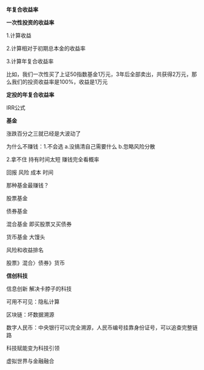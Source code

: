 **年复合收益率**

**一次性投资的收益率**

1.计算收益

2.计算相对于初期总本金的收益率

3.计算年复合收益率

  

  

比如，我们一次性买了上证50指数基金1万元，3年后全部卖出，共获得2万元，那么我们的投资收益率是100%，收益是1万元

  

**定投的年复合收益率**

IRR公式




**基金**

涨跌百分之三就已经是大波动了

为什么不赚钱：1.不会选 a.没搞清自己需要什么 b.忽略风险分散

2.拿不住 持有时间太短 赚钱完全看概率

  

  

回报 风险 成本 时间

  

那种基金最赚钱？

股票基金

债券基金

混合基金 即买股票又买债券

货币基金 大馒头

风险和收益排名

股票》混合〉债券》货币



**信创科技**

信息创新 解决卡脖子的科技

可用不可见：隐私计算

区块链：坏数据溯源

  

数字人民币：中央银行可以完全溯源，人民币编号挂靠身份证号，可以追查完整链路

科技赋能变为科技引领

虚拟世界与金融融合
